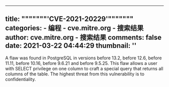 
---
title: """""""'CVE-2021-20229'"""""""
categories: 
    - 编程
    - cve.mitre.org - 搜索结果
author: cve.mitre.org - 搜索结果
comments: false
date: 2021-03-22 04:44:29
thumbnail: ''
---

<div>   
A flaw was found in PostgreSQL in versions before 13.2, before 12.6, before 11.11, before 10.16, before 9.6.21 and before 9.5.25. This flaw allows a user with SELECT privilege on one column to craft a special query that returns all columns of the table. The highest threat from this vulnerability is to confidentiality.

  
</div>
            